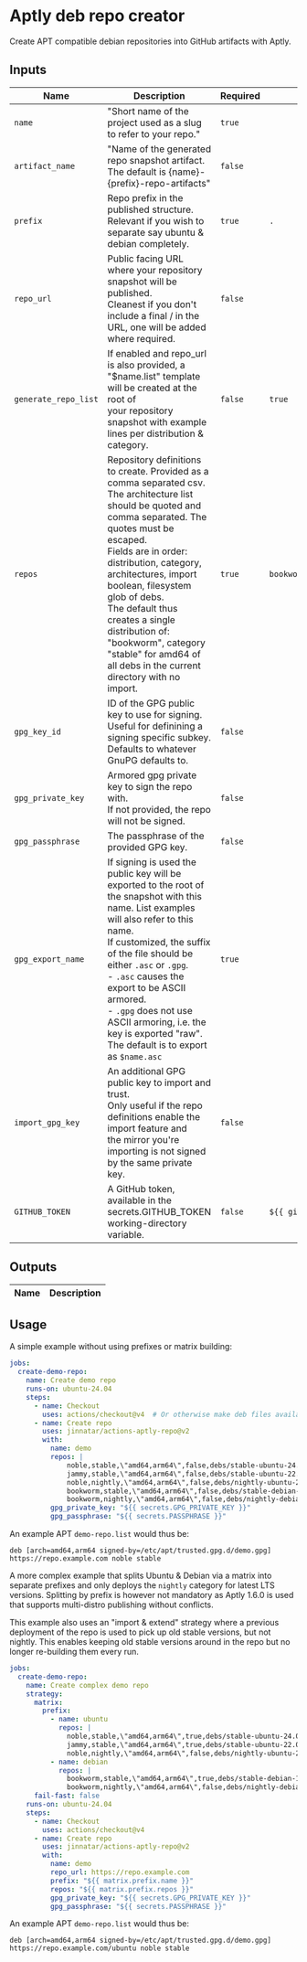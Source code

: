# <!--name-->Aptly deb repo creator<!--/name-->
<!--description-->
Create APT compatible debian repositories into GitHub artifacts with Aptly.
<!--/description-->

## Inputs
<!--inputs-->
| Name                 | Description                                                                                                                                                                                                                                                                                                                                                                                                                          | Required | Default                                   |
|----------------------|--------------------------------------------------------------------------------------------------------------------------------------------------------------------------------------------------------------------------------------------------------------------------------------------------------------------------------------------------------------------------------------------------------------------------------------|----------|-------------------------------------------|
| `name`               | "Short name of the project used as a slug to refer to your repo."<br>                                                                                                                                                                                                                                                                                                                                                                | `true`   | ` `                                       |
| `artifact_name`      | "Name of the generated repo snapshot artifact. The default is {name}-{prefix}-repo-artifacts"<br>                                                                                                                                                                                                                                                                                                                                    | `false`  | ` `                                       |
| `prefix`             | Repo prefix in the published structure.<br>Relevant if you wish to separate say ubuntu & debian completely.<br>                                                                                                                                                                                                                                                                                                                      | `true`   | `.`                                       |
| `repo_url`           | Public facing URL where your repository snapshot will be published.<br>Cleanest if you don't include a final / in the URL, one will be added where required.<br>                                                                                                                                                                                                                                                                     | `false`  | ` `                                       |
| `generate_repo_list` | If enabled and repo_url is also provided, a "$name.list" template will be created at the root of<br>your repository snapshot with example lines per distribution & category.<br>                                                                                                                                                                                                                                                     | `false`  | `true`                                    |
| `repos`              | Repository definitions to create. Provided as a comma separated csv.<br>The architecture list should be quoted and comma separated. The quotes must be escaped.<br>Fields are in order:<br>distribution, category, architectures, import boolean, filesystem glob of debs.<br>The default thus creates a single distribution of:<br>"bookworm", category "stable" for amd64 of all debs in the current directory with no import.<br> | `true`   | `bookworm,stable,false,\"amd64\",./*.deb` |
| `gpg_key_id`         | ID of the GPG public key to use for signing.<br>Useful for definining a signing specific subkey.<br>Defaults to whatever GnuPG defaults to.<br>                                                                                                                                                                                                                                                                                      | `false`  | ` `                                       |
| `gpg_private_key`    | Armored gpg private key to sign the repo with.<br>If not provided, the repo will not be signed.<br>                                                                                                                                                                                                                                                                                                                                  | `false`  | ` `                                       |
| `gpg_passphrase`     | The passphrase of the provided GPG key.<br>                                                                                                                                                                                                                                                                                                                                                                                          | `false`  | ` `                                       |
| `gpg_export_name`    | If signing is used the public key will be exported to the root of<br>the snapshot with this name. List examples will also refer to this name.<br>If customized, the suffix of the file should be either `.asc` or `.gpg`.<br>- `.asc` causes the export to be ASCII armored.<br>- `.gpg` does not use ASCII armoring, i.e. the key is exported "raw".<br>The default is to export as `$name.asc`<br>                                 | `true`   | ` `                                       |
| `import_gpg_key`     | An additional GPG public key to import and trust.<br>Only useful if the repo definitions enable the import feature and<br>the mirror you're importing is not signed by the same private key.<br>                                                                                                                                                                                                                                     | `false`  | ` `                                       |
| `GITHUB_TOKEN`       | A GitHub token, available in the secrets.GITHUB_TOKEN working-directory variable.<br>                                                                                                                                                                                                                                                                                                                                                | `false`  | `${{ github.token }}`                     |
<!--/inputs-->

## Outputs
<!--outputs-->
| Name | Description |
|------|-------------|
<!--/outputs-->

## Usage
<!--usage action="org/repo" version="v1"-->

A simple example without using prefixes or matrix building:

```yaml
jobs:
  create-demo-repo:
    name: Create demo repo
    runs-on: ubuntu-24.04
    steps:
      - name: Checkout
        uses: actions/checkout@v4  # Or otherwise make deb files available, say from an earlier build step's artifacts.
      - name: Create repo
        uses: jinnatar/actions-aptly-repo@v2
        with:
          name: demo
          repos: |
              noble,stable,\"amd64,arm64\",false,debs/stable-ubuntu-24.04-*-unknown-linux-gnu/*.deb
              jammy,stable,\"amd64,arm64\",false,debs/stable-ubuntu-22.04-*-unknown-linux-gnu/*.deb
              noble,nightly,\"amd64,arm64\",false,debs/nightly-ubuntu-24.04-*-unknown-linux-gnu/*.deb
              bookworm,stable,\"amd64,arm64\",false,debs/stable-debian-12-*-unknown-linux-gnu/*.deb
              bookworm,nightly,\"amd64,arm64\",false,debs/nightly-debian-12-*-unknown-linux-gnu/*.deb
          gpg_private_key: "${{ secrets.GPG_PRIVATE_KEY }}"
          gpg_passphrase: "${{ secrets.PASSPHRASE }}"
```

An example APT `demo-repo.list` would thus be:
```
deb [arch=amd64,arm64 signed-by=/etc/apt/trusted.gpg.d/demo.gpg] https://repo.example.com noble stable
```

A more complex example that splits Ubuntu & Debian via a matrix into separate prefixes
and only deploys the `nightly` category for latest LTS versions. Splitting by prefix is however not mandatory
as Aptly 1.6.0 is used that supports multi-distro publishing without conflicts.

This example also uses an "import & extend" strategy where a previous
deployment of the repo is used to pick up old stable versions, but not nightly.
This enables keeping old stable versions around in the repo but no longer re-building them every run.
```yaml
jobs:
  create-demo-repo:
    name: Create complex demo repo
    strategy:
      matrix:
        prefix:
          - name: ubuntu
            repos: |
              noble,stable,\"amd64,arm64\",true,debs/stable-ubuntu-24.04-*-unknown-linux-gnu/*.deb
              jammy,stable,\"amd64,arm64\",true,debs/stable-ubuntu-22.04-*-unknown-linux-gnu/*.deb
              noble,nightly,\"amd64,arm64\",false,debs/nightly-ubuntu-24.04-*-unknown-linux-gnu/*.deb
          - name: debian
            repos: |
              bookworm,stable,\"amd64,arm64\",true,debs/stable-debian-12-*-unknown-linux-gnu/*.deb
              bookworm,nightly,\"amd64,arm64\",false,debs/nightly-debian-12-*-unknown-linux-gnu/*.deb
      fail-fast: false
    runs-on: ubuntu-24.04
    steps:
      - name: Checkout
        uses: actions/checkout@v4
      - name: Create repo
        uses: jinnatar/actions-aptly-repo@v2
        with:
          name: demo
          repo_url: https://repo.example.com
          prefix: "${{ matrix.prefix.name }}"
          repos: "${{ matrix.prefix.repos }}"
          gpg_private_key: "${{ secrets.GPG_PRIVATE_KEY }}"
          gpg_passphrase: "${{ secrets.PASSPHRASE }}"
```

An example APT `demo-repo.list` would thus be:
```
deb [arch=amd64,arm64 signed-by=/etc/apt/trusted.gpg.d/demo.gpg] https://repo.example.com/ubuntu noble stable
```

<!--/usage-->
